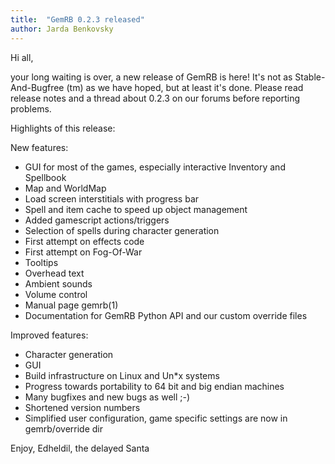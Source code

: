 ```yaml
---
title:  "GemRB 0.2.3 released"
author: Jarda Benkovsky
---
```


Hi all,

your long waiting is over, a new release of GemRB is here! 
It's not as Stable-And-Bugfree (tm) as we have hoped, but at least it's done. 
Please read release notes and a thread about 0.2.3 on our forums before reporting problems.

Highlights of this release:

New features:
- GUI for most of the games, especially interactive Inventory and Spellbook
- Map and WorldMap
- Load screen interstitials with progress bar
- Spell and item cache to speed up object management
- Added gamescript actions/triggers
- Selection of spells during character generation
- First attempt on effects code
- First attempt on Fog-Of-War
- Tooltips
- Overhead text
- Ambient sounds
- Volume control
- Manual page gemrb(1)
- Documentation for GemRB Python API and our custom override files

Improved features:
- Character generation
- GUI
- Build infrastructure on Linux and Un*x systems
- Progress towards portability to 64 bit and big endian machines
- Many bugfixes and new bugs as well ;-)
- Shortened version numbers
- Simplified user configuration, game specific settings are now
in gemrb/override dir

Enjoy,
Edheldil, the delayed Santa 
